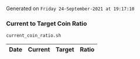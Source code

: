 Generated on `Friday 24-September-2021 at 19:17:10`

### Current to Target Coin Ratio
`current_coin_ratio.sh`

Date|Current|Target|Ratio
---|---|---|---
